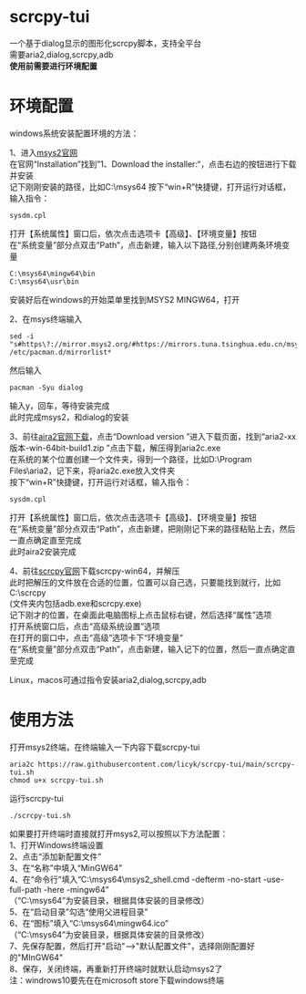 # scrcpy-tui
一个基于dialog显示的图形化scrcpy脚本，支持全平台  
需要aria2,dialog,scrcpy,adb  
**使用前需要进行环境配置**
# 环境配置  

windows系统安装配置环境的方法：  

1、进入[msys2官网](https://www.msys2.org/)  
在官网“Installation”找到”1、Download the installer:“，点击右边的按钮进行下载并安装  
记下刚刚安装的路径，比如C:\msys64
按下“win+R”快捷键，打开运行对话框，输入指令：  

    sysdm.cpl

打开【系统属性】窗口后，依次点击选项卡【高级】、【环境变量】按钮  
在“系统变量”部分点双击“Path”，点击新建，输入以下路径,分别创建两条环境变量  

    C:\msys64\mingw64\bin
    C:\msys64\usr\bin

安装好后在windows的开始菜单里找到MSYS2 MINGW64，打开  

2、在msys终端输入  

    sed -i "s#https\?://mirror.msys2.org/#https://mirrors.tuna.tsinghua.edu.cn/msys2/#g" /etc/pacman.d/mirrorlist*

然后输入  

    pacman -Syu dialog

输入y，回车，等待安装完成  
此时完成msys2，和dialog的安装  

3、前往[aira2官网下载](http://aria2.github.io/)，点击“Download version ”进入下载页面，找到“aria2-xx版本-win-64bit-build1.zip ”点击下载，解压得到aria2c.exe  
在系统的某个位置创建一个文件夹，得到一个路径，比如D:\Program Files\aria2，记下来，将aria2c.exe放入文件夹  
按下“win+R”快捷键，打开运行对话框，输入指令：  

    sysdm.cpl  

打开【系统属性】窗口后，依次点击选项卡【高级】、【环境变量】按钮  
在“系统变量”部分点双击“Path”，点击新建，把刚刚记下来的路径粘贴上去，然后一直点确定直至完成  
此时aira2安装完成  

4、前往[scrcpy官网](https://github.com/Genymobile/scrcpy/releases/)下载scrcpy-win64，并解压  
此时把解压的文件放在合适的位置，位置可以自己选，只要能找到就行，比如  
C:\scrcpy  
(文件夹内包括adb.exe和scrcpy.exe)  
记下刚才的位置，在桌面此电脑图标上点击鼠标右键，然后选择“属性”选项  
打开系统窗口后，点击“高级系统设置”选项  
在打开的窗口中，点击“高级”选项卡下“环境变量”  
在“系统变量”部分点双击“Path”，点击新建，输入记下的位置，然后一直点确定直至完成  

Linux，macos可通过指令安装aria2,dialog,scrcpy,adb
# 使用方法  
打开msys2终端，在终端输入一下内容下载scrcpy-tui  

    aria2c https://raw.githubusercontent.com/licyk/scrcpy-tui/main/scrcpy-tui.sh
    chmod u+x scrcpy-tui.sh

运行scrcpy-tui  

    ./scrcpy-tui.sh


如果要打开终端时直接就打开msys2,可以按照以下方法配置：  
1、打开Windows终端设置  
2、点击“添加新配置文件”  
3、在“名称”中填入“MinGW64”  
4、在“命令行”填入“C:\msys64\msys2_shell.cmd -defterm -no-start -use-full-path -here -mingw64”  
（“C:\msys64”为安装目录，根据具体安装的目录修改）  
5、在“启动目录”勾选“使用父进程目录”  
6、在“图标”填入“C:\msys64\mingw64.ico”  
（“C:\msys64”为安装目录，根据具体安装的目录修改）  
7、先保存配置，然后打开"启动"-->"默认配置文件"，选择刚刚配置好的"MInGW64"  
8、保存，关闭终端，再重新打开终端时就默认启动msys2了  
注：windrows10要先在在microsoft store下载windows终端